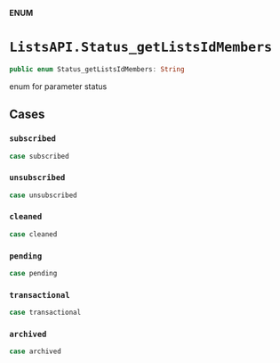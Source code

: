 **ENUM**

# `ListsAPI.Status_getListsIdMembers`

```swift
public enum Status_getListsIdMembers: String
```

enum for parameter status

## Cases
### `subscribed`

```swift
case subscribed
```

### `unsubscribed`

```swift
case unsubscribed
```

### `cleaned`

```swift
case cleaned
```

### `pending`

```swift
case pending
```

### `transactional`

```swift
case transactional
```

### `archived`

```swift
case archived
```

